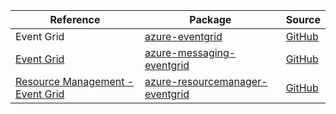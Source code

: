 | Reference | Package | Source |
|---|---|---|
|Event Grid|[azure-eventgrid](https://repo1.maven.org/maven2/com/microsoft/azure/azure-eventgrid)|[GitHub](https://github.com/Azure/azure-sdk-for-java/blob/main/)|
|[Event Grid](messaging-eventgrid-readme.md)|[azure-messaging-eventgrid](https://repo1.maven.org/maven2/com/azure/azure-messaging-eventgrid)|[GitHub](https://github.com/Azure/azure-sdk-for-java/blob/main/sdk/eventgrid/azure-messaging-eventgrid)|
|[Resource Management - Event Grid](resourcemanager-eventgrid-readme.md)|[azure-resourcemanager-eventgrid](https://repo1.maven.org/maven2/com/azure/resourcemanager/azure-resourcemanager-eventgrid)|[GitHub](https://github.com/Azure/azure-sdk-for-java/blob/main/sdk/eventgrid/azure-resourcemanager-eventgrid)|
